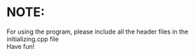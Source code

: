 # NOTE:
For using the program, please include all the header files in the initializing.cpp file <br>
Have fun!
